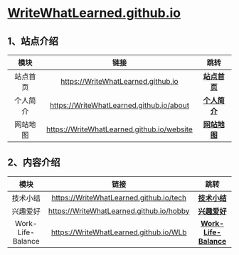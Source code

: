 # [WriteWhatLearned.github.io](https://writewhatlearned.github.io)

## 1、站点介绍

| 模块 | 链接 | 跳转 |
| :-----------: | :-----------: |:-----------: |
| 站点首页 | https://WriteWhatLearned.github.io | [**站点首页**](https://WriteWhatLearned.github.io)|
| 个人简介| https://WriteWhatLearned.github.io/about | [**个人简介**](https://WriteWhatLearned.github.io/about) |
| 网站地图| https://WriteWhatLearned.github.io/website | [**网站地图**](https://WriteWhatLearned.github.io/website)|

## 2、内容介绍

| 模块| 链接 | 跳转 |
| :-----------: | :-----------: |:-----------: |
| 技术小结| https://WriteWhatLearned.github.io/tech | [**技术小结**](https://WriteWhatLearned.github.io/tech) |
| 兴趣爱好| https://WriteWhatLearned.github.io/hobby | [**兴趣爱好**](https://WriteWhatLearned.github.io/hobby) |
| Work-Life-Balance | https://WriteWhatLearned.github.io/WLb | [**Work-Life-Balance**](https://WriteWhatLearned.github.io/WLb) |
